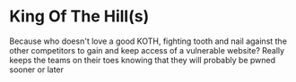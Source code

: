 # King Of The Hill(s)

Because who doesn't love a good KOTH, fighting tooth and nail against the other competitors to gain and keep access of a vulnerable website? Really keeps the teams on their toes knowing that they will probably be pwned sooner or later
